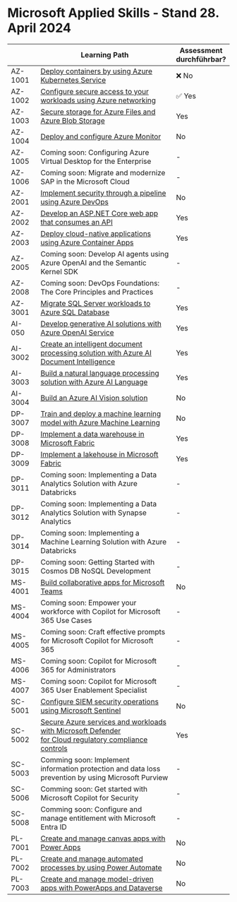 # Microsoft Applied Skills - Stand 28. April 2024


|          | Learning Path                                                                                                        | Assessment <br> durchführbar?            |
| -------- | -------------------------------------------------------------------------------------------------------------------- | ---------------------------------------- |
| AZ-1001  | [Deploy containers by using Azure Kubernetes Service][1001 LP]                                                       | ❌ No  |
| AZ-1002  | [Configure secure access to your workloads using Azure networking][1002 LP]                                          | ✅ Yes |
| AZ-1003  | [Secure storage for Azure Files and Azure Blob Storage][1003 LP]                                                     | Yes |
| AZ-1004  | [Deploy and configure Azure Monitor][1004 LP]                                                                        | No  |
| AZ-1005  | Coming soon: Configuring Azure Virtual Desktop for the Enterprise                                                    | -   |
| AZ-1006  | Coming soon: Migrate and modernize SAP in the Microsoft Cloud                                                        | -   |
| AZ-2001  | [Implement security through a pipeline using Azure DevOps][2001 LP]                                                  | No  |
| AZ-2002  | [Develop an ASP.NET Core web app that consumes an API][2002 LP]                                                      | Yes |
| AZ-2003  | [Deploy cloud-native applications using Azure Container Apps][2003 LP]                                               | Yes |
| AZ-2005  | Coming soon: Develop AI agents using Azure OpenAI and the Semantic Kernel SDK                                        | -   |
| AZ-2008  | Coming soon: DevOps Foundations: The Core Principles and Practices                                                   | -   |
| AZ-3001  | [Migrate SQL Server workloads to Azure SQL Database][3001 LP]                                                        | Yes |
| AI-050   | [Develop generative AI solutions with Azure OpenAI Service][050 LP]                                                  | Yes |
| AI-3002  | [Create an intelligent document processing solution with Azure AI Document Intelligence][3002 LP]                    | Yes |
| AI-3003  | [Build a natural language processing solution with Azure AI Language][3003 LP]                                       | Yes |
| AI-3004  | [Build an Azure AI Vision solution][3004 LP]                                                                         | No  |
| DP-3007  | [Train and deploy a machine learning model with Azure Machine Learning][3007 LP]                                     | No  |
| DP-3008  | [Implement a data warehouse in Microsoft Fabric][3008 LP]                                                            | Yes |
| DP-3009  | [Implement a lakehouse in Microsoft Fabric][3009 LP]                                                                 | Yes |
| DP-3011  | Coming soon: Implementing a Data Analytics Solution with Azure Databricks                                            | -   |
| DP-3012  | Coming soon: Implementing a Data Analytics Solution with Synapse Analytics                                           | -   |
| DP-3014  | Coming soon: Implementing a Machine Learning Solution with Azure Databricks                                          | -   |
| DP-3015  | Coming soon: Getting Started with Cosmos DB NoSQL Development                                                        | -   |
| MS-4001  | [Build collaborative apps for Microsoft Teams][4001 LP]                                                              | No  |
| MS-4004  | Coming soon: Empower your workforce with Copilot for Microsoft 365 Use Cases                                         | -   |
| MS-4005  | Coming soon: Craft effective prompts for Microsoft Copilot for Microsoft 365                                         | -   |
| MS-4006  | Coming soon: Copilot for Microsoft 365 for Administrators                                                            | -   |
| MS-4007  | Coming soon: Copilot for Microsoft 365 User Enablement Specialist                                                    | -   |
| SC-5001  | [Configure SIEM security operations using Microsoft Sentinel][5001 LP]                                               | No  |
| SC-5002  | [Secure Azure services and workloads with Microsoft Defender <br> for Cloud regulatory compliance controls][5002 LP] | Yes |
| SC-5003  | Comming soon: Implement information protection and data loss prevention by using Microsoft Purview                   | -   |
| SC-5006  | Comming soon: Get started with Microsoft Copilot for Security                                                        | -   |
| SC-5008  | Comming soon: Configure and manage entitlement with Microsoft Entra ID                                               | -   |
| PL-7001  | [Create and manage canvas apps with Power Apps][7001 LP]                                                             | No  |
| PL-7002  | [Create and manage automated processes by using Power Automate][7002 LP]                                             | No  |
| PL-7003  | [Create and manage model-driven apps with PowerApps and Dataverse][7003 LP]                                          | No  |


[050 LP]:    https://learn.microsoft.com/en-us/credentials/applied-skills/develop-generative-ai-solutions-with-azure-openai-service/
[1001 LP]:   https://learn.microsoft.com/en-us/credentials/applied-skills/deploy-containers-by-using-azure-kubernetes-service/
[1002 LP]:   https://learn.microsoft.com/en-us/credentials/applied-skills/configure-secure-workloads-use-azure-virtual-networking/
[1003 LP]:   https://learn.microsoft.com/en-us/credentials/applied-skills/secure-storage-azure-files-azure-blob-storage/
[1004 LP]:   https://learn.microsoft.com/en-us/credentials/applied-skills/deploy-and-configure-azure-monitor/
[2001 LP]:   https://learn.microsoft.com/en-us/credentials/applied-skills/implement-security-through-pipeline-using-devops/
[2002 LP]:   https://learn.microsoft.com/en-us/credentials/applied-skills/develop-an-aspnet-core-web-app-that-consumes-an-api/
[2003 LP]:   https://learn.microsoft.com/en-us/credentials/applied-skills/deploy-cloud-native-apps-using-azure-container-apps/
[2005 LP]:   https://learn.microsoft.com/en-us/training/paths/develop-ai-agents-azure-open-ai-semantic-kernel-sdk/
[2008 LP]:   ./
[3001 LP]:   https://learn.microsoft.com/en-us/credentials/applied-skills/migrate-sql-workloads-azure-sql-database/
[3002 LP]:   https://learn.microsoft.com/en-us/credentials/applied-skills/create-intelligent-document-solution-azure-ai/
[3003 LP]:   https://learn.microsoft.com/en-us/credentials/applied-skills/build-natural-language-solution-azure-ai/
[3004 LP]:   https://learn.microsoft.com/en-us/credentials/applied-skills/build-azure-ai-vision-solution/
[3007 LP]:   https://learn.microsoft.com/en-us/credentials/applied-skills/train-and-deploy-a-machine-learning-model-with-azure-machine-learning/
[3008 LP]:   https://learn.microsoft.com/en-us/credentials/applied-skills/work-with-data-warehouses-using-microsoft-fabric/
[3009 LP]:   https://learn.microsoft.com/en-us/credentials/applied-skills/implement-lakehouse-microsoft-fabric/
[4001 LP]:   https://learn.microsoft.com/en-us/credentials/applied-skills/build-collaborative-apps-microsoft-teams/
[4004 LP]:   ./
[4005 LP]:   ./
[4006 LP]:   https://learn.microsoft.com/en-us/training/courses/ms-4006
[4007 LP]:   ./
[5001 LP]:   https://learn.microsoft.com/en-us/credentials/applied-skills/configure-siem-security-operations-using-microsoft-sentinel/
[5002 LP]:   https://learn.microsoft.com/en-us/credentials/applied-skills/secure-azure-services-and-workloads-with-microsoft-defender-for-cloud-regulatory-compliance-controls/
[5003 LP]:   ./
[5006 LP]:   ./
[5008 LP]:   ./
[7001 LP]:   https://learn.microsoft.com/en-us/credentials/applied-skills/create-manage-canvas-apps-power-apps/
[7002 LP]:   https://learn.microsoft.com/en-us/credentials/applied-skills/create-and-manage-automated-processes-with-power-automate/
[7003 LP]:   https://learn.microsoft.com/en-us/credentials/applied-skills/create-and-manage-model-driven-apps-with-power-apps-and-dataverse/   